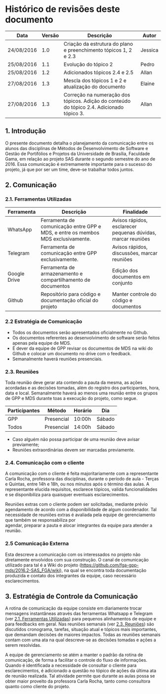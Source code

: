 # Histórico de revisões deste documento

|Data       |Versão|Descrição     |Autor  |
|-----------|------|--------------|-------|
| 24/08/2016| 1.0  | Criação da estrutura do plano e preenchimento tópicos 1, 2 e 2.3| Jessica|
| 25/08/2016| 1.1  | Evolução do tópico 2| Pedro|
| 25/08/2016| 1.2  | Adicionados tópicos 2.4 e 2.5| Allan|
| 27/08/2016| 1.3  | Mescla dos tópicos 1 e 2 e atualização do documento| Elaine|
| 27/08/2016| 1.3  | Correção na numeração dos tópicos. Adição do conteúdo do tópico 2.4. Adicionado tópico 3.| Allan|

## 1. Introdução
O presente documento detalha o planejamento da comunicação entre os alunos das disciplinas de Métodos de Desenvolvimento de Software e Gestão de Portifólios e Projetos da Universidade de Brasília, Faculdade Gama, em relação ao projeto SAS durante o segundo semestre do ano de 2016. Essa comunicação é extremamente importante para o sucesso do projeto, já que por ser um time, deve-se trabalhar todos juntos.

## 2. Comunicação
### 2.1. Ferramentas Utilizadas

|Ferramenta   |Descrição |Finalidade|
|-------------|----------|----------|
|WhatsApp     |Ferramenta de comunicação entre GPP e MDS, e entre os membos MDS exclusivamente. | Avisos rápidos, esclarecer pequenas dúvidas, marcar reuniões |
|Telegram     |Ferramenta de comunicação entre GPP exclusivamente. | Avisos rápidos, discussões, marcar reuniões |
|Google Drive |Ferramenta de armazenamento e compartilhamento de documentos | Edição dos documentos em conjunto |
|Github       |Repositório para código e documentação oficial do projeto    | Manter controle do código e documentos |

### 2.2 Estratégia de Comunicação
* Todos os documentos serão apresentados oficialmente no Github.
* Os documentos referentes ao desenvolvimento de software serão feitos apenas pela equipe de MDS.
* É dever da equipe de GPP revisar os documentos de MDS na wiki do Github e colocar um documento no drive com o feedback.
* Semanalmente haverá reuniões presenciais.
 
### 2.3. Reuniões
Toda reunião deve gerar ata contendo a pauta da mesma, as ações acordadas e as decisões tomadas, além do registro dos participantes, hora, data e local.
Semanalmente haverá ao menos uma reunião entre os grupos de GPP e MDS durante toas a execução do projeto, como segue.

|Participantes|Método    |Horário|Dia   |
|-------------|----------|-------|------|
|GPP          |Presencial|10:00h |Sábado|
|Todos        |Presencial|14:00h |Sábado|

* Caso alguém não possa participar de uma reunião deve avisar previamente;
* Reuniões extraordinárias devem ser marcadas previamente.

### 2.4. Comunicação com o cliente
A comunicação com o cliente é feita majoritariamente com a representante Carla Rocha, professora das disciplinas, durante o período de aula  - Terças e Quintas, entre 14h e 18h, ou nos minutos após o término das aulas. A representante elucida requisitos, esclarece tópicos, valida funcionalidades e se disponibiliza para quaisquer eventuais esclarecimentos.

Reuniões extras com o cliente podem ser solicitadas, mediante prévio agendamento de acordo com a disponibilidade de algum coordenador. Tal necessidade de reuniões extras é avaliada pela equipe de gerenciamento que também se responsabiliza por  
agendar, preparar a pauta e alocar integrantes da equipe para atender a reunião. 

### 2.5 Comunicação Externa
Esta descreve a comunicação com os interessados no projeto não diretamente envolvidos com sua construção. O canal de comunicação utilizado para tal é a Wiki do projeto (https://github.com/fga-gpp-mds/2016.2-SAS_FGA/wiki), na qual se encontra toda documentação produzida e contato dos integrantes da equipe, caso necessário esclarecimentos.

## 3. Estratégia de Controle da Comunicação
A rotina de comunicação da equipe consiste em diariamente trocar mensagens instantâneas através das ferramentas Whatsapp e Telegram (ver [2.1. Ferramentas Utilizadas](#21-ferramentas-utilizadas)) para pequenos alinhamentos de equipe e para feedbacks em geral. Nas reuniões semanais (ver [2.3. Reuniões](#23-reuni%C3%B5es)) são discutidos cronograma, tarefas, situação atual e tópicos mais importantes, que demandam decisões de maiores impactos. Todas as reuniões semanais contam com uma ata na qual descreve-se as decisões tomadas e ações a serem resolvidas. 

A equipe de gerenciamento se atém a manter o padrão da rotina de comunicação, de forma a facilitar o controle do fluxo de informações. Quando é identificada a necessidade de consultar o cliente para esclarecimentos, é adicionado a questão no tópico de ações da última ata de reunião realizada. Tal atividade permite que durante as aulas possa se obter maior proveito da professora Carla Rocha, tanto como consultora quanto como cliente do projeto.